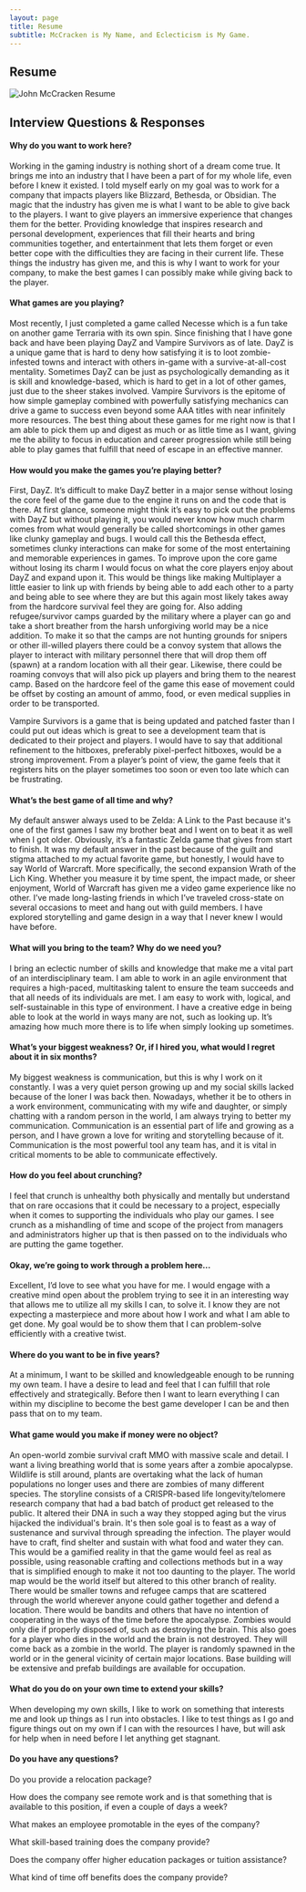 ```yaml
---
layout: page
title: Resume
subtitle: McCracken is My Name, and Eclecticism is My Game.
---
```


## Resume

![John McCracken Resume](assets/img/JohnMcCrackenResume.PNG)

## Interview Questions & Responses

#### Why do you want to work here?


Working in the gaming industry is nothing short of a dream come true. It brings me into an industry that I have been a part of for my whole life, even before I knew it existed. I told myself early on my goal was to work for a company that impacts players like Blizzard, Bethesda, or Obsidian. The magic that the industry has given me is what I want to be able to give back to the players. I want to give players an immersive experience that changes them for the better. Providing knowledge that inspires research and personal development, experiences that fill their hearts and bring communities together, and entertainment that lets them forget or even better cope with the difficulties they are facing in their current life. These things the industry has given me, and this is why I want to work for your company, to make the best games I can possibly make while giving back to the player.


#### What games are you playing?


Most recently, I just completed a game called Necesse which is a fun take on another game Terraria with its own spin. Since finishing that I have gone back and have been playing DayZ and Vampire Survivors as of late. DayZ is a unique game that is hard to deny how satisfying it is to loot zombie-infested towns and interact with others in-game with a survive-at-all-cost mentality. Sometimes DayZ can be just as psychologically demanding as it is skill and knowledge-based, which is hard to get in a lot of other games, just due to the sheer stakes involved. Vampire Survivors is the epitome of how simple gameplay combined with powerfully satisfying mechanics can drive a game to success even beyond some AAA titles with near infinitely more resources. The best thing about these games for me right now is that I am able to pick them up and digest as much or as little time as I want, giving me the ability to focus in education and career progression while still being able to play games that fulfill that need of escape in an effective manner.


#### How would you make the games you’re playing better?


First, DayZ. It’s difficult to make DayZ better in a major sense without losing the core feel of the game due to the engine it runs on and the code that is there. At first glance, someone might think it’s easy to pick out the problems with DayZ but without playing it, you would never know how much charm comes from what would generally be called shortcomings in other games like clunky gameplay and bugs. I would call this the Bethesda effect, sometimes clunky interactions can make for some of the most entertaining and memorable experiences in games. To improve upon the core game without losing its charm I would focus on what the core players enjoy about DayZ and expand upon it. This would be things like making Multiplayer a little easier to link up with friends by being able to add each other to a party and being able to see where they are but this again most likely takes away from the hardcore survival feel they are going for. Also adding refugee/survivor camps guarded by the military where a player can go and take a short breather from the harsh unforgiving world may be a nice addition. To make it so that the camps are not hunting grounds for snipers or other ill-willed players there could be a convoy system that allows the player to interact with military personnel there that will drop them off (spawn) at a random location with all their gear. Likewise, there could be roaming convoys that will also pick up players and bring them to the nearest camp. Based on the hardcore feel of the game this ease of movement could be offset by costing an amount of ammo, food, or even medical supplies in order to be transported.


Vampire Survivors is a game that is being updated and patched faster than I could put out ideas which is great to see a development team that is dedicated to their project and players. I would have to say that additional refinement to the hitboxes, preferably pixel-perfect hitboxes, would be a strong improvement. From a player’s point of view, the game feels that it registers hits on the player sometimes too soon or even too late which can be frustrating.


#### What’s the best game of all time and why?


My default answer always used to be Zelda: A Link to the Past because it's one of the first games I saw my brother beat and I went on to beat it as well when I got older. Obviously, it’s a fantastic Zelda game that gives from start to finish. It was my default answer in the past because of the guilt and stigma attached to my actual favorite game, but honestly, I would have to say World of Warcraft. More specifically, the second expansion Wrath of the Lich King. Whether you measure it by time spent, the impact made, or sheer enjoyment, World of Warcraft has given me a video game experience like no other. I’ve made long-lasting friends in which I’ve traveled cross-state on several occasions to meet and hang out with guild members. I have explored storytelling and game design in a way that I never knew I would have before.


#### What will you bring to the team? Why do we need you?


I bring an eclectic number of skills and knowledge that make me a vital part of an interdisciplinary team. I am able to work in an agile environment that requires a high-paced, multitasking talent to ensure the team succeeds and that all needs of its individuals are met. I am easy to work with, logical, and self-sustainable in this type of environment. I have a creative edge in being able to look at the world in ways many are not, such as looking up. It’s amazing how much more there is to life when simply looking up sometimes.


#### What’s your biggest weakness? Or, if I hired you, what would I regret about it in six months?


My biggest weakness is communication, but this is why I work on it constantly. I was a very quiet person growing up and my social skills lacked because of the loner I was back then. Nowadays, whether it be to others in a work environment, communicating with my wife and daughter, or simply chatting with a random person in the world, I am always trying to better my communication. Communication is an essential part of life and growing as a person, and I have grown a love for writing and storytelling because of it. Communication is the most powerful tool any team has, and it is vital in critical moments to be able to communicate effectively.


#### How do you feel about crunching?


I feel that crunch is unhealthy both physically and mentally but understand that on rare occasions that it could be necessary to a project, especially when it comes to supporting the individuals who play our games. I see crunch as a mishandling of time and scope of the project from managers and administrators higher up that is then passed on to the individuals who are putting the game together.


#### Okay, we’re going to work through a problem here…


Excellent, I’d love to see what you have for me. I would engage with a creative mind open about the problem trying to see it in an interesting way that allows me to utilize all my skills I can, to solve it. I know they are not expecting a masterpiece and more about how I work and what I am able to get done. My goal would be to show them that I can problem-solve efficiently with a creative twist.


#### Where do you want to be in five years?


At a minimum, I want to be skilled and knowledgeable enough to be running my own team. I have a desire to lead and feel that I can fulfill that role effectively and strategically. Before then I want to learn everything I can within my discipline to become the best game developer I can be and then pass that on to my team.


#### What game would you make if money were no object?


An open-world zombie survival craft MMO with massive scale and detail. I want a living breathing world that is some years after a zombie apocalypse. Wildlife is still around, plants are overtaking what the lack of human populations no longer uses and there are zombies of many different species. The storyline consists of a CRISPR-based life longevity/telomere research company that had a bad batch of product get released to the public. It altered their DNA in such a way they stopped aging but the virus hijacked the individual's brain. It's then sole goal is to feast as a way of sustenance and survival through spreading the infection. The player would have to craft, find shelter and sustain with what food and water they can. This would be a gamified reality in that the game would feel as real as possible, using reasonable crafting and collections methods but in a way that is simplified enough to make it not too daunting to the player. The world map would be the world itself but altered to this other branch of reality. There would be smaller towns and refugee camps that are scattered through the world wherever anyone could gather together and defend a location. There would be bandits and others that have no intention of cooperating in the ways of the time before the apocalypse. Zombies would only die if properly disposed of, such as destroying the brain. This also goes for a player who dies in the world and the brain is not destroyed. They will come back as a zombie in the world. The player is randomly spawned in the world or in the general vicinity of certain major locations. Base building will be extensive and prefab buildings are available for occupation.


#### What do you do on your own time to extend your skills?


When developing my own skills, I like to work on something that interests me and look up things as I run into obstacles. I like to test things as I go and figure things out on my own if I can with the resources I have, but will ask for help when in need before I let anything get stagnant.


#### Do you have any questions?


Do you provide a relocation package?


How does the company see remote work and is that something that is available to this position, if even a couple of days a week?


What makes an employee promotable in the eyes of the company?


What skill-based training does the company provide?


Does the company offer higher education packages or tuition assistance?


What kind of time off benefits does the company provide?
